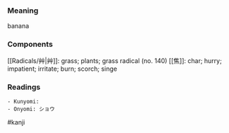 ### Meaning

banana

### Components

[[Radicals/艸|艸]]: grass; plants; grass radical (no. 140) [[焦]]: char; hurry; impatient; irritate; burn; scorch; singe

### Readings

```
- Kunyomi: 
- Onyomi: ショウ
```

#kanji